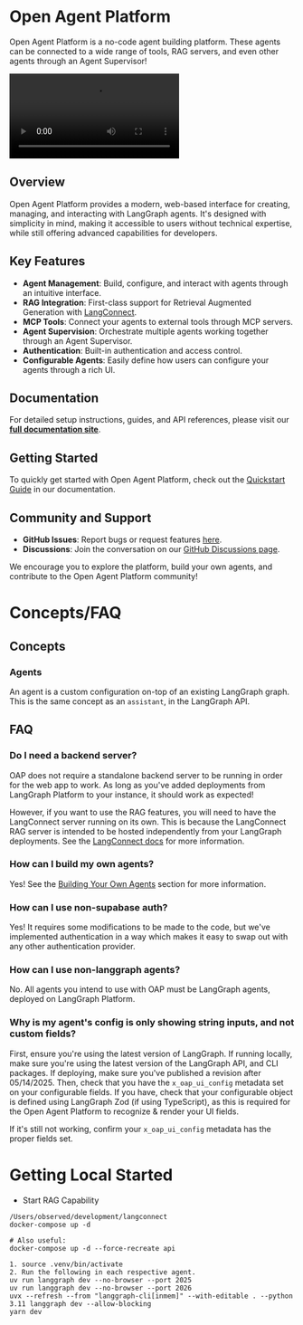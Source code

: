 # Open Agent Platform

Open Agent Platform is a no-code agent building platform. These agents can be connected to a wide range of tools, RAG servers, and even other agents through an Agent Supervisor!

<video src="https://github.com/user-attachments/assets/bc91304b-e704-41d7-a0cd-9806d37640c0.mp4" controls="controls"></video>

## Overview

Open Agent Platform provides a modern, web-based interface for creating, managing, and interacting with LangGraph agents. It's designed with simplicity in mind, making it accessible to users without technical expertise, while still offering advanced capabilities for developers.

## Key Features

* **Agent Management**: Build, configure, and interact with agents through an intuitive interface.
* **RAG Integration**: First-class support for Retrieval Augmented Generation with [LangConnect](https://github.com/langchain-ai/langconnect).
* **MCP Tools**: Connect your agents to external tools through MCP servers.
* **Agent Supervision**: Orchestrate multiple agents working together through an Agent Supervisor.
* **Authentication**: Built-in authentication and access control.
* **Configurable Agents**: Easily define how users can configure your agents through a rich UI.

## Documentation

For detailed setup instructions, guides, and API references, please visit our **[full documentation site](https://docs.langchain.com/labs/oap)**.

## Getting Started

To quickly get started with Open Agent Platform, check out the [Quickstart Guide](https://docs.langchain.com/labs/oap/quickstart) in our documentation.

## Community and Support

* **GitHub Issues**: Report bugs or request features [here](https://github.com/langchain-ai/open-agent-platform/issues).
* **Discussions**: Join the conversation on our [GitHub Discussions page](https://github.com/langchain-ai/open-agent-platform/discussions).

We encourage you to explore the platform, build your own agents, and contribute to the Open Agent Platform community!

# Concepts/FAQ

## Concepts

### Agents

An agent is a custom configuration on-top of an existing LangGraph graph. This is the same concept as an `assistant`, in the LangGraph API.

## FAQ

### Do I need a backend server?

OAP does not require a standalone backend server to be running in order for the web app to work. As long as you've added deployments from LangGraph Platform to your instance, it should work as expected!

However, if you want to use the RAG features, you will need to have the LangConnect server running on its own. This is because the LangConnect RAG server is intended to be hosted independently from your LangGraph deployments. See the [LangConnect docs](https://github.com/langchain-ai/langconnect/blob/main/README.md) for more information.

### How can I build my own agents?

Yes! See the [Building Your Own Agents](https://docs.langchain.com/labs/oap/custom-agents/overview#building-your-own-agents) section for more information.

### How can I use non-supabase auth?

Yes! It requires some modifications to be made to the code, but we've implemented authentication in a way which makes it easy to swap out with any other authentication provider.

### How can I use non-langgraph agents?

No. All agents you intend to use with OAP must be LangGraph agents, deployed on LangGraph Platform.

### Why is my agent's config is only showing string inputs, and not custom fields?

First, ensure you're using the latest version of LangGraph. If running locally, make sure you're using the latest version of the LangGraph API, and CLI packages. If deploying, make sure you've published a revision after 05/14/2025. Then, check that you have the `x_oap_ui_config` metadata set on your configurable fields. If you have, check that your configurable object is defined using LangGraph Zod (if using TypeScript), as this is required for the Open Agent Platform to recognize & render your UI fields.

If it's still not working, confirm your `x_oap_ui_config` metadata has the proper fields set.

# Getting Local Started

* Start RAG Capability

```
/Users/observed/development/langconnect
docker-compose up -d

# Also useful:
docker-compose up -d --force-recreate api
```

```
1. source .venv/bin/activate
2. Run the following in each respective agent.
uv run langgraph dev --no-browser --port 2025
uv run langgraph dev --no-browser --port 2026
uvx --refresh --from "langgraph-cli[inmem]" --with-editable . --python 3.11 langgraph dev --allow-blocking
yarn dev
```